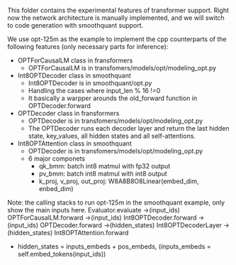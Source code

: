 This folder contains the experimental features of transformer support. Right now the network architecture is manually implemented, and we will switch to code generation with smoothquant support.

We use opt-125m as the example to implement the cpp counterparts of the following features (only necessary parts for inference):
* OPTForCausalLM class in fransformers
    * OPTForCausalLM is in transfomers/models/opt/modeling_opt.py
* Int8OPTDecoder class in smoothquant
    * Int8OPTDecoder is in smoothquant/opt.py
    * Handling the cases where input_len % 16 !=0
    * It basically a warpper arounds the old_forward function in OPTDecoder.forward
* OPTDecoder class in fransformers
    * OPTDecoder is in transfomers/models/opt/modeling_opt.py
    * The OPTDecoder runs each decoder layer and return the last hidden state, key_values, all hidden states and all self-attentions.
* Int8OPTAttention class in smoothquant
    * OPTDecoder is in transfomers/models/opt/modeling_opt.py
    * 6 major componets
        * qk_bmm: batch int8 matmul with fp32 output
        * pv_bmm: batch int8 matmul with int8 output
        * k_proj, v_proj, out_proj: W8A8B8O8Linear(embed_dim, enbed_dim)

Note: the calling stacks to run opt-125m in the smoothquant example, only show the main inputs here.
Evaluator.evaluate ->(input_ids) OPTForCausalLM.forward ->(input_ids) Int8OPTDecoder.forward ->(input_ids) OPTDecoder.forward ->(hidden_states) Int8OPTDecoderLayer ->(hidden_states) Int8OPTAttention.forward 

* hidden_states = inputs_embeds + pos_embeds, (inputs_embeds = self.embed_tokens(input_ids))

